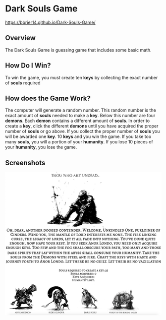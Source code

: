 # Dark Souls Game
https://bbrier14.github.io/Dark-Souls-Game/
## Overview
The Dark Souls Game is guessing game that includes some basic math.
## How Do I Win?
To win the game, you must create ten **keys** by collecting the exact number of **souls** required
## How does the Game Work?
The computer will generate a random number. This random number is the exact amount of **souls** needed to make a **key**. Below this number are four **demons**. Each **demon** contains a different amount of **souls**. In order to create a **key**, click the different **demons** until you have acquired the proper number of **souls** or go above. If you collect the proper number of **souls** you will be awarded one **key**. 10 **keys** and you win the game. If you take too many **souls**, you will a portion of your **humanity**. If you lose 10 pieces of your **humanity**, you lose the game. 
## Screenshots
![](readmeimages/1.png)
![](readmeimages/2.png)
